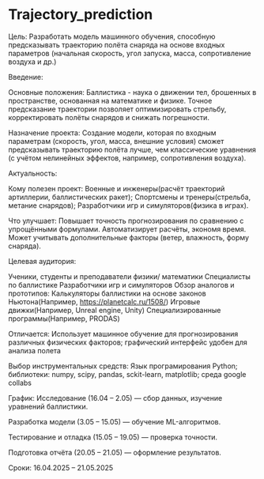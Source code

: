 # Trajectory_prediction
Цель: Разработать модель машинного обучения, способную предсказывать траекторию полёта снаряда на основе входных параметров (начальная скорость, угол запуска, масса, сопротивление воздуха и др.)

Введение:

Основные положения: Баллистика - наука о движении тел, брошенных в пространстве, основанная на математике и физике. Точное предсказание траектории позволяет оптимизировать стрельбу, корректировать полёты снарядов и снижать погрешности.

Назначение проекта: Создание модели, которая по входным параметрам (скорость, угол, масса, внешние условия) сможет предсказывать траекторию полёта лучше, чем классические уравнения (с учётом нелинейных эффектов, например, сопротивления воздуха).

Актуальность:

Кому полезен проект: Военные и инженеры(расчёт траекторий артиллерии, баллистических ракет); Спортсмены и тренеры(стрельба, метание снарядов); Разработчики игр и симуляторов(физика в играх).

Что улучшает: Повышает точность прогнозирования по сравнению с упрощёнными формулами. Автоматизирует расчёты, экономя время. Может учитывать дополнительные факторы (ветер, влажность, форму снаряда).

Целевая аудитория:

Ученики, студенты и преподаватели физики/ математики
Специалисты по баллистике
Разработчики игр и симуляторов
Обзор аналогов и прототипов: Калькуляторы баллистики на основе законов Ньютона(Например, https://planetcalc.ru/1508/) Игровые движки(Например, Unreal engine, Unity) Специализированные программы(Например, PRODAS)

Отличается: Использует машинное обучение для прогнозирования различных физических факторов; графический интерфейс удобен для анализа полета

Выбор инструментальных средств: Язык програмирования Python; библиотеки: numpy, scipy, pandas, sckit-learn, matplotlib; среда google collabs

График: 
Исследование (16.04 – 2.05) — сбор данных, изучение уравнений баллистики.

Разработка модели (3.05 – 15.05) — обучение ML-алгоритмов.

Тестирование и отладка (15.05 – 19.05) — проверка точности.

Подготовка отчёта (20.05 – 21.05) — оформление результатов.

Сроки: 16.04.2025 – 21.05.2025
